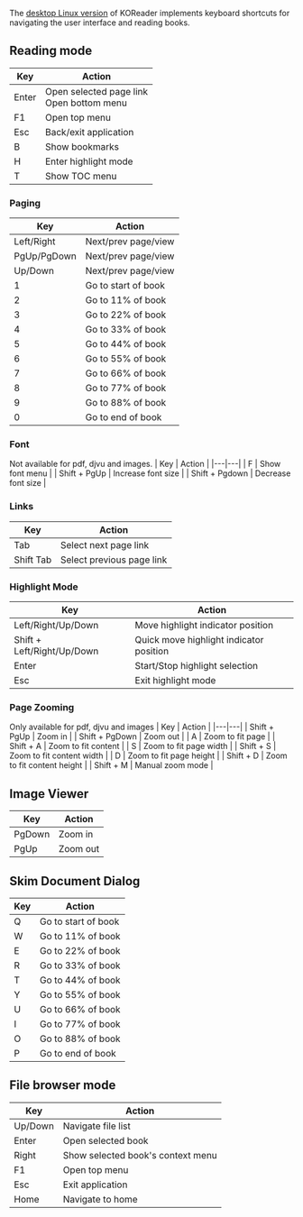 
The [desktop Linux version](https://github.com/koreader/koreader/wiki/Installation-on-desktop-Linux) of KOReader implements keyboard shortcuts for navigating the user interface and reading books.

## Reading mode
| Key  | Action |
|---|---|
| Enter | Open selected page link <br>Open bottom menu |
| F1 | Open top menu             |
| Esc | Back/exit application    |
| B | Show bookmarks |
| H | Enter highlight mode |
| T | Show TOC menu |

### Paging
| Key  | Action |
|---|---|
| Left/Right | Next/prev page/view    | 
| PgUp/PgDown | Next/prev page/view   |
| Up/Down | Next/prev page/view   |
| 1 | Go to start of book |
| 2 | Go to 11% of book |
| 3 | Go to 22% of book |
| 4 | Go to 33% of book |
| 5 | Go to 44% of book |
| 6 | Go to 55% of book |
| 7 | Go to 66% of book |
| 8 | Go to 77% of book |
| 9 | Go to 88% of book |
| 0 | Go to end of book |

### Font
Not available for pdf, djvu and images.
| Key  | Action |
|---|---|
| F | Show font menu |
| Shift + PgUp | Increase font size |
| Shift + Pgdown | Decrease font size |

### Links
| Key  | Action |
|---|---|
| Tab | Select next page link |
| Shift Tab | Select previous page link |


### Highlight Mode
| Key | Action |
|---|---|
| Left/Right/Up/Down | Move highlight indicator position |
| Shift + Left/Right/Up/Down | Quick move highlight indicator position |
| Enter | Start/Stop highlight selection |
| Esc | Exit highlight mode |

### Page Zooming
Only available for pdf, djvu and images
| Key | Action |
|---|---|
| Shift + PgUp | Zoom in |
| Shift + PgDown | Zoom out |
| A | Zoom to fit page |
| Shift + A | Zoom to fit content |
| S | Zoom to fit page width |
| Shift + S | Zoom to fit content width |
| D | Zoom to fit page height |
| Shift + D | Zoom to fit content height |
| Shift + M | Manual zoom mode |

## Image Viewer
| Key  | Action |
|---|---|
| PgDown | Zoom in |
| PgUp | Zoom out |

## Skim Document Dialog
| Key  | Action |
|---|---|
| Q | Go to start of book |
| W | Go to 11% of book |
| E | Go to 22% of book |
| R | Go to 33% of book |
| T | Go to 44% of book |
| Y | Go to 55% of book |
| U | Go to 66% of book |
| I | Go to 77% of book |
| O | Go to 88% of book |
| P | Go to end of book |

## File browser mode
| Key  | Action |
|---|----------------------------|
| Up/Down | Navigate file list |
| Enter | Open selected book |
| Right | Show selected book's context menu | 
| F1 | Open top menu |
| Esc | Exit application |
| Home | Navigate to home |

